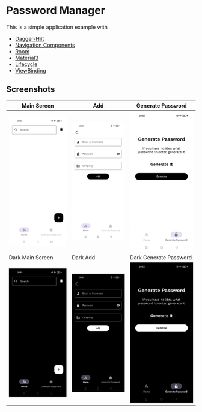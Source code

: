 
# Password Manager

This is a simple application example with 
- [Dagger-Hilt](https://developer.android.com/training/dependency-injection/hilt-android)
- [Navigation Components](https://developer.android.com/guide/navigation?hl=en)
- [Room](https://developer.android.com/jetpack/androidx/releases/room?hl=en)
- [Material3](https://m3.material.io/)
- [Lifecycle](https://developer.android.com/jetpack/androidx/releases/lifecycle?hl=en)
- [ViewBinding](https://developer.android.com/reference/tools/gradle-api/7.3/com/android/build/api/dsl/ViewBinding?hl=en)

## Screenshots
| Main Screen             | Add                     | Generate Password       |
| ----------------------- | ----------------------- | ----------------------- |
| ![](screenshots/l1.jpg) | ![](screenshots/l2.jpg) | ![](screenshots/l3.jpg) |
| Dark Main Screen        | Dark Add                | Dark Generate Password  |
| ![](screenshots/d1.jpg) | ![](screenshots/d2.jpg) | ![](screenshots/d3.jpg) |
